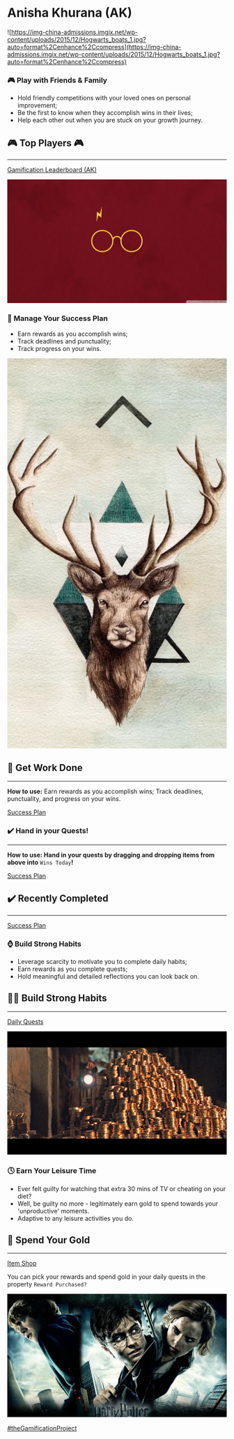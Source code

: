 # Anisha Khurana (AK)

![https://img-china-admissions.imgix.net/wp-content/uploads/2015/12/Hogwarts_boats_1.jpg?auto=format%2Cenhance%2Ccompress](https://img-china-admissions.imgix.net/wp-content/uploads/2015/12/Hogwarts_boats_1.jpg?auto=format%2Cenhance%2Ccompress)

### 🎮 Play with Friends & Family

- Hold friendly competitions with your loved ones on personal improvement;
- Be the first to know when they accomplish wins in their lives;
- Help each other out when you are stuck on your growth journey.

## 🎮 Top Players 🎮

---

[Gamification Leaderboard (AK)](Anisha%20Khurana%20(AK)%2069ce7b57a0f84c08a409bde055c872c3/Gamification%20Leaderboard%20(AK)%2014152206756a4e0e9b0a2f2844da1447.md)

![Anisha%20Khurana%20(AK)%2069ce7b57a0f84c08a409bde055c872c3/Untitled.png](Anisha%20Khurana%20(AK)%2069ce7b57a0f84c08a409bde055c872c3/Untitled.png)

### 📅 Manage Your Success Plan

- Earn rewards as you accomplish wins;
- Track deadlines and punctuality;
- Track progress on your wins.

![Anisha%20Khurana%20(AK)%2069ce7b57a0f84c08a409bde055c872c3/Untitled%201.png](Anisha%20Khurana%20(AK)%2069ce7b57a0f84c08a409bde055c872c3/Untitled%201.png)

## 📅 Get Work Done

---

**How to use:** Earn rewards as you accomplish wins; Track deadlines, punctuality, and progress on your wins.

[Success Plan](Anisha%20Khurana%20(AK)%2069ce7b57a0f84c08a409bde055c872c3/Success%20Plan%2046f6108954644ad2b51b53c1f86ec6be.md)

### ✔️ Hand in your Quests!

---

**How to use: Hand in your quests by dragging and dropping items from above into** `Wins Today`**!**

[Success Plan](Anisha%20Khurana%20(AK)%2069ce7b57a0f84c08a409bde055c872c3/Success%20Plan%2097d0b5d25ce44adb97fe4829dd841a88.md)

## ✔️ Recently Completed

---

[Success Plan](Anisha%20Khurana%20(AK)%2069ce7b57a0f84c08a409bde055c872c3/Success%20Plan%20061525f1dea84e269829255e3bc377b2.md)

### ⌚ Build Strong Habits

- Leverage scarcity to motivate you to complete daily habits;
- Earn rewards as you complete quests;
- Hold meaningful and detailed reflections you can look back on.

## 🧘‍♀️ Build Strong Habits

---

[Daily Quests](Anisha%20Khurana%20(AK)%2069ce7b57a0f84c08a409bde055c872c3/Daily%20Quests%205dc5901ed7084effa5488da4eafd791e.md)

![Anisha%20Khurana%20(AK)%2069ce7b57a0f84c08a409bde055c872c3/Untitled%202.png](Anisha%20Khurana%20(AK)%2069ce7b57a0f84c08a409bde055c872c3/Untitled%202.png)

### 🕓 Earn Your Leisure Time

- Ever felt guilty for watching that extra 30 mins of TV or cheating on your diet?
- Well, be guilty no more - legitimately earn gold to spend towards your 'unproductive' moments.
- Adaptive to any leisure activities you do.

## 🤑 Spend Your Gold

---

[Item Shop](Anisha%20Khurana%20(AK)%2069ce7b57a0f84c08a409bde055c872c3/Item%20Shop%2000b32dccc52a4892938ae50b17d73876.md)

You can pick your rewards and spend gold in your daily quests in the property `Reward Purchased?`

![Anisha%20Khurana%20(AK)%2069ce7b57a0f84c08a409bde055c872c3/Untitled%203.png](Anisha%20Khurana%20(AK)%2069ce7b57a0f84c08a409bde055c872c3/Untitled%203.png)

[#theGamificationProject](Anisha%20Khurana%20(AK)%2069ce7b57a0f84c08a409bde055c872c3/#theGamificationProject%20e7d1a2891b604089968b4f8ea8feb0f5.md)